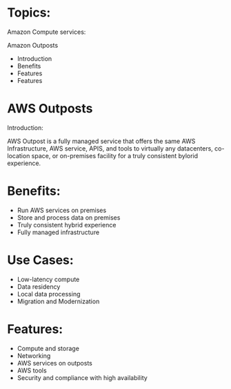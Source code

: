 # Topics:

Amazon Compute services:

Amazon Outposts

- Introduction
- Benefits
- Features
- Features

# AWS Outposts

Introduction:

AWS Outpost is a fully managed service that offers the same AWS Infrastructure,
AWS service, APIS, and tools to virtually any datacenters, co-location space, 
or on-premises facility for a truly consistent bylorid experience.

# Benefits:

- Run AWS services on premises
- Store and process data on premises
- Truly consistent hybrid experience
- Fully managed infrastructure

# Use Cases:

- Low-latency compute
- Data residency
- Local data processing
- Migration and Modernization

# Features:

- Compute and storage
- Networking
- AWS services on outposts
- AWS tools
- Security and compliance with high availability

